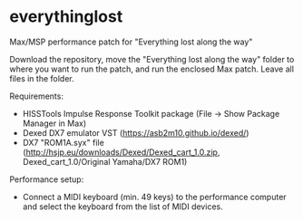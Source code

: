 # everythinglost
Max/MSP performance patch for "Everything lost along the way"

Download the repository, move the "Everything lost along the way" folder to where you want to run the patch, and run the enclosed Max patch. Leave all files in the folder.

Requirements:
- HISSTools Impulse Response Toolkit package (File → Show Package Manager in Max)
- Dexed DX7 emulator VST (https://asb2m10.github.io/dexed/)
- DX7 "ROM1A.syx" file (http://hsjp.eu/downloads/Dexed/Dexed_cart_1.0.zip, Dexed_cart_1.0/Original Yamaha/DX7 ROM1)

Performance setup:
- Connect a MIDI keyboard (min. 49 keys) to the performance computer and select the keyboard from the list of MIDI devices.
